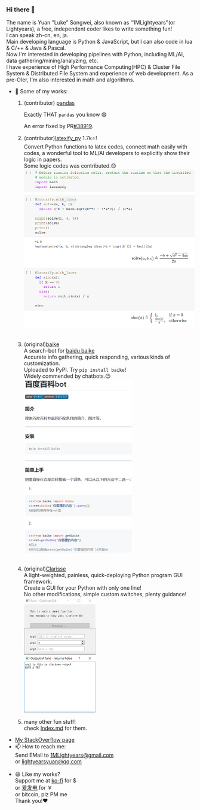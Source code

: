 ### Hi there 👋

The name is Yuan "Luke" Songwei, also known as "1MLightyears"(or Lightyears), a free, independent coder likes to write something fun!<br>
I can speak zh-cn, en, ja.<br>
Main developing language is Python & JavaScript, but I can also code in lua & C/++ & Java & Pascal.<br>
Now I'm interested in developing pipelines with Python, including ML/AI, data gathering/mining/analyzing, etc.<br>
I have experience of High Performance Computing(HPC) & Cluster File System & Distributed File System and experience of web development.
As a pre-OIer, I'm also interested in math and algorithms.<br>
- :open_file_folder: Some of my works:<br>
  1. (contributor) [pandas](https://github.com/pandas-dev/pandas)

      Exactly THAT `pandas` you know :smile:

      An error fixed by PR[#38919](https://github.com/pandas-dev/pandas/pull/38919).

  2. (contributor)[latexify_py](https://github.com/google/latexify_py) 1.7k:star:!<br>
      Convert Python functions to latex codes, connect math easily with codes, a wonderful tool to ML/AI developers to explicitly show their logic in papers.<br>
      Some logic codes was contributed.:blush:<br>
      <img src="./latexify_py_demo.png" alt="latexify_py_demo" />
      <br><br>

  3. (original)[baike](https://github.com/1Mlightyears/baike/)<br>
      A search-bot for [baidu baike](https://baike.baidu.com/)<br>
      Accurate info gathering, quick responding, various kinds of customization.<br>
      Uploaded to PyPI. Try `pip install baike`!<br>
      Widely commended by chatbots.:wink:<br>
      <img src="./baike_demo.png" alt="baike_demo" style="zoom:50%" /><br><br>

  4. (original)<a href="https://github.com/1mlightyears/clarisse/">Clarisse</a><br>
       A light-weighted, painless, quick-deploying Python program GUI framework.<br>
       Create a GUI for your Python with only one line!<br>
       No other modifications, simple custom switches, plenty guidance!<br>
       <img src="./clarisse_demo.png" alt="clarisse_demo" style="zoom:50%" />

  5. many other fun stuff!<br>
     check [Index.md](./Index.md) for them.<br>
- [My StackOverflow page](https://stackoverflow.com/users/14930120/lightyears)<br>
- 📫 How to reach me: <br>
  Send EMail to [1MLightyears@gmail.com](mailto://1MLightyears@gmail.com/) <br>
  or [lightyearsyuan@qq.com](mailto://lightyearsyuan@qq.com/)<br><br>
- 😄 Like my works?<br>
  Support me at [ko-fi](https://ko-fi.com/Lightyears/) for $ <br>
  or [爱发电](https://www.afdian.net/@Lightyears/) for ￥<br>
  or bitcoin, plz PM me<br>
  Thank you!:heart:
<!--
**1MLightyears/1MLightyears** is a ✨ _special_ ✨ repository because its `README.md` (this file) appears on your GitHub profile.

Here are some ideas to get you started:

- 🔭 I’m currently working on ...
- 🌱 I’m currently learning ...
- 👯 I’m looking to collaborate on ...
- 🤔 I’m looking for help with ...
- 💬 Ask me about ...
- 📫 How to reach me: ...
😄 Pronouns ...
- ⚡ Fun fact: ...
-->
